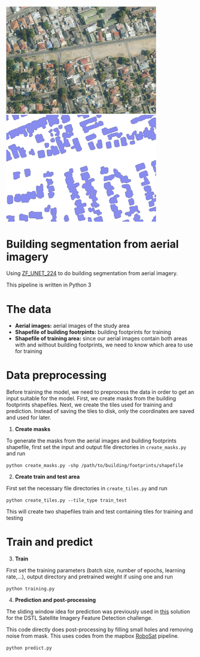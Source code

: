 <p float="center">
  <img src="/images/true.png" width="400" />
  <img src="/images/prediction.png" width="400" /> 
</p>

# Building segmentation from aerial imagery
Using [ZF_UNET_224](https://github.com/ZFTurbo/ZF_UNET_224_Pretrained_Model) to do building segmentation from aerial imagery.

This pipeline is written in Python 3
# The data
- **Aerial images:** aerial images of the study area
- **Shapefile of building footrpints:** building footprints for training
- **Shapefile of training area:** since our aerial images contain both areas with and without building footprints, we need to know which area to use for training

# Data preprocessing
Before training the model, we need to preprocess the data in order to get an input suitable for the model. First, we create masks from the building footprints shapefiles. Next, we create the tiles used for training and prediction. Instead of saving the tiles to disk, only the coordinates are saved and used for later.

1. **Create masks**

To generate the masks from the aerial images and building footprints shapefile, first set the input and output file directories in ```create_masks.py``` and run

```python create_masks.py -shp /path/to/building/footprints/shapefile```

2. **Create train and test area**

First set the necessary file directories in ```create_tiles.py``` and run

```python create_tiles.py --tile_type train_test```

This will create two shapefiles train and test containing tiles for training and testing

# Train and predict

3. **Train**

First set the training parameters (batch size, number of epochs, learning rate,...), output directory and pretrained weight if using one and run

```python training.py```

4. **Prediction and post-processing**

The sliding window idea for prediction was previously used in [this](https://github.com/ternaus/kaggle_dstl_submission) solution for the DSTL Satellite Imagery Feature Detection challenge. 

This code directly does post-processing by filling small holes and removing noise from mask. This uses codes from the mapbox [RoboSat](https://github.com/mapbox/robosat) pipeline.

```python predict.py```

